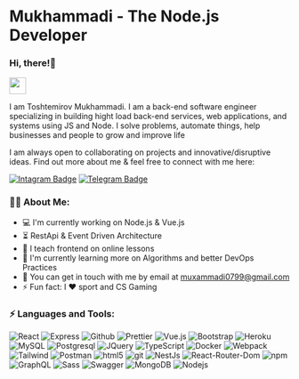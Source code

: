 <h1 align="left">Mukhammadi - The Node.js Developer</h1>

<h3 align="left">Hi, there!👋</h3>

<img src="https://rawgithubusercontent.com/aemadi/master/wave.gif" width="30" />

I am Toshtemirov Mukhammadi. I am a back-end software engineer specializing in
building hight load back-end services, web applications, and systems using JS
and Node. I solve problems, automate things, help businesses and people to grow
and improve life <br />

I am always open to collaborating on projects and innovative/disruptive ideas.
Find out more about me & feel free to connect with me here:

[![Intagram Badge](https://img.shields.io/badge/Instagram-E4405F?style=for-the-badge&logo=instagram&logoColor=white&link=https://www.instagram.com/muxammadi_toshtemirov)](https://www.instagram.com/muxammadi_toshtemirov)
[![Telegram Badge](https://img.shields.io/badge/Telegram-2CA5E0?style=for-the-badge&logo=telegram&logoColor=white&link=https://t.me/toshtemirov_muxammadi)](https://t.me/toshtemirov_muxammadi)

<h3 align="left">👨‍💻 About Me:</h3>

- :computer: I'm currently working on Node.js & Vue.js
- :hourglass_flowing_sand: RestApi & Event Driven Architecture
- :triangular_flag_on_post: I teach frontend on online lessons
- :pencil: I'm currently learning more on Algorithms and better DevOps Practices
- :speech_balloon: You can get in touch with me by email at muxammadi0799@gmail.com
- :zap: Fun fact: I :heart: sport and CS Gaming


<h3 align="left">⚡ Languages and Tools:</h3>
<p>
  <img
    alt="React"
    src="https://img.shields.io/badge/React-20232A?style=for-the-badge&logo=react&logoColor=61DAFB"
  />
  <img
    alt="Express"
    src="https://img.shields.io/badge/Express.js-000000?style=for-the-badge&logo=express&logoColor=white"
  />
  <img
    alt="Github"
    src="https://img.shields.io/badge/GitHub%20Pages-222222?style=for-the-badge&logo=GitHub%20Pages&logoColor=white"
  />
  <img
    alt="Prettier"
    src="https://img.shields.io/badge/prettier-1A2C34?style=for-the-badge&logo=prettier&logoColor=F7BA3E"
  />
  <img
    alt="Vue.js"
    src="https://img.shields.io/badge/Vue.js-35495E?style=for-the-badge&logo=vuedotjs&logoColor=4FC08D"
  />
  <img
    alt="Bootstrap"
    src="https://img.shields.io/badge/Bootstrap-563D7C?style=for-the-badge&logo=bootstrap&logoColor=white"
  />
  <img
    alt="Heroku"
    src="https://img.shields.io/badge/Heroku-430098?style=for-the-badge&logo=heroku&logoColor=white"
  />
  <img
    alt="MySQL"
    src="https://img.shields.io/badge/MySQL-005C84?style=for-the-badge&logo=mysql&logoColor=white"
  />
  <img
    alt="Postgresql"
    src="https://img.shields.io/badge/PostgreSQL-316192?style=for-the-badge&logo=postgresql&logoColor=white"
  />
  <img
    alt="JQuery"
    src="https://img.shields.io/badge/jQuery-0769AD?style=for-the-badge&logo=jquery&logoColor=white"
  />
  <img
    alt="TypeScript"
    src="https://img.shields.io/badge/TypeScript-007ACC?style=for-the-badge&logo=typescript&logoColor=white"
  />
  <img
    alt="Docker"
    src="https://img.shields.io/badge/Docker-2CA5E0?style=for-the-badge&logo=docker&logoColor=white"
  />
  <img
    alt="Webpack"
    src="https://img.shields.io/badge/Webpack-8DD6F9?style=for-the-badge&logo=Webpack&logoColor=white"
  />
  <img
    alt="Tailwind"
    src="https://img.shields.io/badge/Tailwind_CSS-38B2AC?style=for-the-badge&logo=tailwind-css&logoColor=white"
  />
  <img
    alt="Postman"
    src="https://img.shields.io/badge/Postman-FF6C37?style=for-the-badge&logo=Postman&logoColor=white"
  />
  <img
    alt="html5"
    src="https://img.shields.io/badge/HTML5-E34F26?style=for-the-badge&logo=html5&logoColor=white"
  />
  <img
    alt="git"
    src="https://img.shields.io/badge/GIT-E44C30?style=for-the-badge&logo=git&logoColor=white"
  />
  <img
    alt="NestJs"
    src="https://img.shields.io/badge/nestjs-E0234E?style=for-the-badge&logo=nestjs&logoColor=white"
  />
  <img
    alt="React-Router-Dom"
    src="https://img.shields.io/badge/React_Router-CA4245?style=for-the-badge&logo=react-router&logoColor=white"
  />
  <img
    alt="npm"
    src="https://img.shields.io/badge/npm-CB3837?style=for-the-badge&logo=npm&logoColor=white"
  />
  <img
    alt="GraphQL"
    src="https://img.shields.io/badge/GraphQl-E10098?style=for-the-badge&logo=graphql&logoColor=white"
  />
  <img
    alt="Sass"
    src="https://img.shields.io/badge/Sass-CC6699?style=for-the-badge&logo=sass&logoColor=white"
  />
  <img
    alt="Swagger"
    src="https://img.shields.io/badge/Swagger-85EA2D?style=for-the-badge&logo=Swagger&logoColor=white"
  />
  <img
    alt="MongoDB"
    src="https://img.shields.io/badge/MongoDB-4EA94B?style=for-the-badge&logo=mongodb&logoColor=white"
  />
  <img
    alt="Nodejs"
    src="https://img.shields.io/badge/Node.js-339933?style=for-the-badge&logo=nodedotjs&logoColor=white"
  />
</p>
